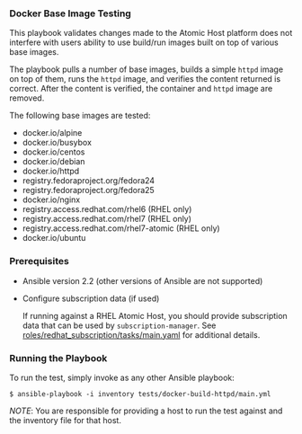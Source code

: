### Docker Base Image Testing

This playbook validates changes made to the Atomic Host platform does not
interfere with users ability to use build/run images built on top of various
base images.

The playbook pulls a number of base images, builds a simple `httpd` image on
top of them, runs the `httpd` image, and verifies the content returned is
correct. After the content is verified, the container and `httpd` image are
removed.

The following base images are tested:
  - docker.io/alpine
  - docker.io/busybox
  - docker.io/centos
  - docker.io/debian
  - docker.io/httpd
  - registry.fedoraproject.org/fedora24
  - registry.fedoraproject.org/fedora25
  - docker.io/nginx
  - registry.access.redhat.com/rhel6 (RHEL only)
  - registry.access.redhat.com/rhel7 (RHEL only)
  - registry.access.redhat.com/rhel7-atomic (RHEL only)
  - docker.io/ubuntu

### Prerequisites
  - Ansible version 2.2 (other versions of Ansible are not supported)

  - Configure subscription data (if used)

    If running against a RHEL Atomic Host, you should provide subscription
    data that can be used by `subscription-manager`.  See
    [roles/redhat_subscription/tasks/main.yaml](roles/redhat_subscription/tasks/main.yaml)
    for additional details.

### Running the Playbook

To run the test, simply invoke as any other Ansible playbook:

```
$ ansible-playbook -i inventory tests/docker-build-httpd/main.yml
```

*NOTE*: You are responsible for providing a host to run the test against and the
inventory file for that host.

